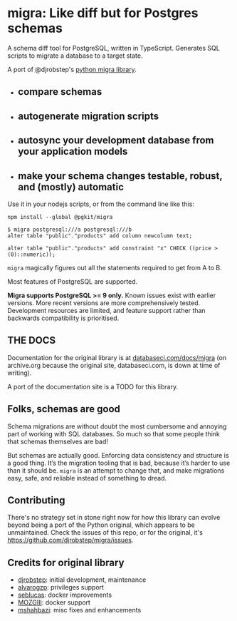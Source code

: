 # migra: Like diff but for Postgres schemas

A schema diff tool for PostgreSQL, written in TypeScript. Generates SQL scripts to migrate a database to a target state.

A port of @djrobstep's [python migra library](https://github.com/djrobstep/migra).

- ## compare schemas
- ## autogenerate migration scripts
- ## autosync your development database from your application models
- ## make your schema changes testable, robust, and (mostly) automatic

Use it in your nodejs scripts, or from the command line like this:

```
npm install --global @pgkit/migra
```

    $ migra postgresql:///a postgresql:///b
    alter table "public"."products" add column newcolumn text;

    alter table "public"."products" add constraint "x" CHECK ((price > (0)::numeric));

`migra` magically figures out all the statements required to get from A to B.

Most features of PostgreSQL are supported.

**Migra supports PostgreSQL >= 9 only.** Known issues exist with earlier versions. More recent versions are more comprehensively tested. Development resources are limited, and feature support rather than backwards compatibility is prioritised.

## THE DOCS

Documentation for the original library is at [databaseci.com/docs/migra](https://web.archive.org/web/20220309093235/https://databaseci.com/docs/migra) (on archive.org because the original site, databaseci.com, is down at time of writing).

A port of the documentation site is a TODO for this library.

## Folks, schemas are good

Schema migrations are without doubt the most cumbersome and annoying part of working with SQL databases. So much so that some people think that schemas themselves are bad!

But schemas are actually good. Enforcing data consistency and structure is a good thing. It’s the migration tooling that is bad, because it’s harder to use than it should be. ``migra`` is an attempt to change that, and make migrations easy, safe, and reliable instead of something to dread.

## Contributing

There's no strategy set in stone right now for how this library can evolve beyond being a port of the Python original, which appears to be unmaintained. Check the issues of this repo, or for the original, it's https://github.com/djrobstep/migra/issues.

## Credits for original library

- [djrobstep](https://github.com/djrobstep): initial development, maintenance
- [alvarogzp](https://github.com/alvarogzp): privileges support
- [seblucas](https://github.com/seblucas): docker improvements
- [MOZGIII](https://github.com/MOZGIII): docker support
- [mshahbazi](https://github.com/mshahbazi): misc fixes and enhancements
